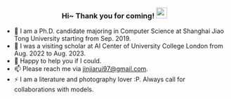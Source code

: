 <!--
**Jinjiarui/Jinjiarui** is a ✨ _special_ ✨ repository because its `README.md` (this file) appears on your GitHub profile.
### Hi there 👋
Here are some ideas to get you started:

- 🔭 I’m currently working on ...
- 🌱 I’m currently learning ...
- 👯 I’m looking to collaborate on ...
- 🤔 I’m looking for help with ...
- 💬 Ask me about ...
- 📫 How to reach me: ...
- 😄 Pronouns: ...
- ⚡ Fun fact: ...

<img src="https://media.giphy.com/media/hvRJCLFzcasrR4ia7z/giphy.gif" width="25px">
-->

<h3 align="center">
    Hi~ Thank you for coming!
    <img src="https://c.tenor.com/StmGV2_YmjEAAAAi/winking-face-joypixels.gif" width="25px">
</h3>

- 🔭 I am a Ph.D. candidate majoring in Computer Science at Shanghai Jiao Tong University starting from Sep. 2019.
- 🌱 I was a visiting scholar at AI Center of University College London from Aug. 2022 to Aug. 2023.
- 💬 Happy to help you if I could.
- 📫 Please reach me via jinjiarui97@gmail.com.
- ⚡ I am a literature and photography lover :P. Always call for collaborations with models.
